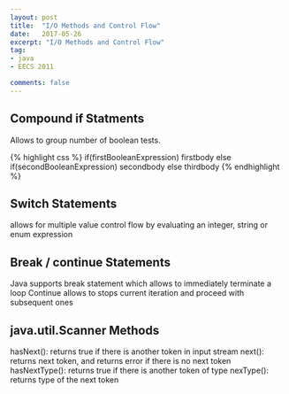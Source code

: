 ```yaml
---
layout: post
title:  "I/O Methods and Control Flow"
date:   2017-05-26
excerpt: "I/O Methods and Control Flow"
tag:
- java
- EECS 2011

comments: false
---
```


## Compound if Statments

  Allows to group number of boolean tests.

{% highlight css %}
if(firstBooleanExpression)
  firstbody
else if(secondBooleanExpression)
  secondbody
else
  thirdbody
{% endhighlight %}

## Switch Statements
  allows for multiple value control flow by evaluating an integer, string or enum expression

## Break / continue Statements
  Java supports break statement which allows to immediately terminate a loop
  Continue allows to stops current iteration and proceed with subsequent ones

## java.util.Scanner Methods
  hasNext(): returns true if there is another token in input stream
  next(): returns next token, and returns error if there is no next token
  hasNextType(): returns true if there is another token of type
  nexType(): returns type of the next token
